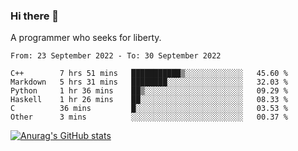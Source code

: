 ### Hi there 👋

<!--
**shejialuo/shejialuo** is a ✨ _special_ ✨ repository because its `README.md` (this file) appears on your GitHub profile.

Here are some ideas to get you started:

- 🔭 I’m currently working on ...
- 🌱 I’m currently learning ...
- 👯 I’m looking to collaborate on ...
- 🤔 I’m looking for help with ...
- 💬 Ask me about ...
- 📫 How to reach me: ...
- 😄 Pronouns: ...
- ⚡ Fun fact: ...
-->

A programmer who seeks for liberty.

<!--START_SECTION:waka-->

```text
From: 23 September 2022 - To: 30 September 2022

C++        7 hrs 51 mins   ███████████▒░░░░░░░░░░░░░   45.60 %
Markdown   5 hrs 31 mins   ████████░░░░░░░░░░░░░░░░░   32.03 %
Python     1 hr 36 mins    ██▒░░░░░░░░░░░░░░░░░░░░░░   09.29 %
Haskell    1 hr 26 mins    ██░░░░░░░░░░░░░░░░░░░░░░░   08.33 %
C          36 mins         █░░░░░░░░░░░░░░░░░░░░░░░░   03.53 %
Other      3 mins          ░░░░░░░░░░░░░░░░░░░░░░░░░   00.37 %
```

<!--END_SECTION:waka-->

[![Anurag's GitHub stats](https://github-readme-stats.vercel.app/api?username=shejialuo&show_icons=true&theme=dracula)](https://github.com/anuraghazra/github-readme-stats)

